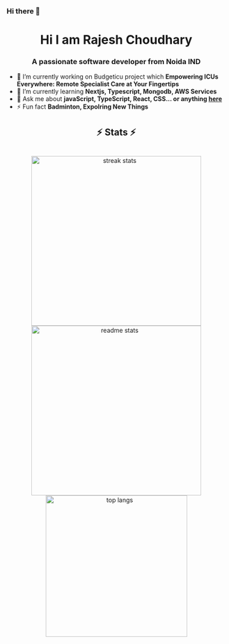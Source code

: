 ### Hi there 👋

<h1 align="center">
 Hi I am Rajesh Choudhary
</h1>

<h3 align="center">A passionate software developer from Noida IND</h3>


- 🔭 I’m currently working on Budgeticu project which **Empowering ICUs Everywhere: Remote Specialist Care at Your Fingertips**
- 🌱 I’m currently learning **Nextjs, Typescript, Mongodb, AWS Services**
- 💬 Ask me about **javaScript, TypeScript, React, CSS... or anything [here](https://github.com/rajesh-code-dev)**
- ⚡ Fun fact **Badminton, Expolring New Things**

<h2 align="center">⚡ Stats ⚡</h2>
<br>
<div align=center>
  <img width=390 src="https://github-readme-streak-stats-salesp07.vercel.app/?user=salesp07&count_private=true&theme=react&border_radius=10" alt="streak stats"/>
  <img width=390 src="https://github-readme-stats-salesp07.vercel.app/api?username=salesp07&count_private=true&show_icons=true&theme=react&rank_icon=github&border_radius=10" alt="readme stats" />
  <br/>
  <img width=325 align="center" src="https://github-readme-stats-salesp07.vercel.app/api/top-langs/?username=salesp07&hide=HTML&langs_count=8&layout=compact&theme=react&border_radius=10&size_weight=0.5&count_weight=0.5&exclude_repo=github-readme-stats" alt="top langs" />
</div>

